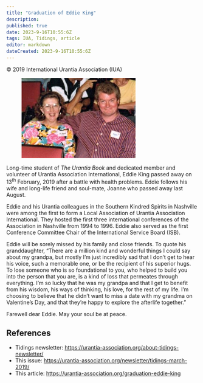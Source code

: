 ```yaml
---
title: "Graduation of Eddie King"
description: 
published: true
date: 2023-9-16T10:55:6Z
tags: IUA, Tidings, article
editor: markdown
dateCreated: 2023-9-16T10:55:6Z
---
```


<p class="v-card v-sheet theme--light gray lighten-3 px-2">© 2019 International Urantia Association (IUA)</p>

<figure id="Figure_1" class="image urantiapedia image-style-align-left">
<img src="../../../image/article/IUA_Tidings/Eddie-Joanne-300x211.jpg">
</figure>

Long-time student of _The Urantia Book_ and dedicated member and volunteer of Urantia Association International, Eddie King passed away on 13<sup>th</sup> February, 2019 after a battle with health problems. Eddie follows his wife and long-life friend and soul-mate, Joanne who passed away last August.

Eddie and his Urantia colleagues in the Southern Kindred Spirits in Nashville were among the first to form a Local Association of Urantia Association International. They hosted the first three international conferences of the Association in Nashville from 1994 to 1996. Eddie also served as the first Conference Committee Chair of the International Service Board (ISB).

Eddie will be sorely missed by his family and close friends. To quote his granddaughter, “There are a million kind and wonderful things I could say about my grandpa, but mostly I’m just incredibly sad that I don’t get to hear his voice, such a memorable one, or be the recipient of his superior hugs. To lose someone who is so foundational to you, who helped to build you into the person that you are, is a kind of loss that permeates through everything. I’m so lucky that he was my grandpa and that I get to benefit from his wisdom, his ways of thinking, his love, for the rest of my life. I’m choosing to believe that he didn’t want to miss a date with my grandma on Valentine’s Day, and that they’re happy to explore the afterlife together.”

Farewell dear Eddie. May your soul be at peace.

## References

- Tidings newsletter: https://urantia-association.org/about-tidings-newsletter/
- This issue: https://urantia-association.org/newsletter/tidings-march-2019/
- This article: https://urantia-association.org/graduation-eddie-king